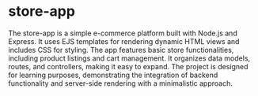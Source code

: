 # store-app
The store-app is a simple e-commerce platform built with Node.js and Express. It uses EJS templates for rendering dynamic HTML views and includes CSS for styling. The app features basic store functionalities, including product listings and cart management. It organizes data models, routes, and controllers, making it easy to expand. The project is designed for learning purposes, demonstrating the integration of backend functionality and server-side rendering with a minimalistic approach.
